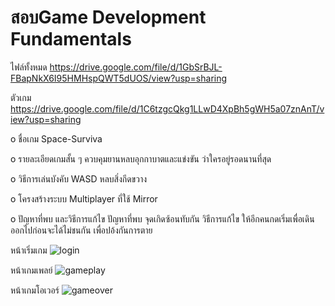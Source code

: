 # สอบGame Development Fundamentals
ไฟล์ทั้งหมด https://drive.google.com/file/d/1GbSrBJL-FBapNkX6I95HMHspQWT5dUOS/view?usp=sharing

ตัวเกม https://drive.google.com/file/d/1C6tzgcQkg1LLwD4XpBh5gWH5a07znAnT/view?usp=sharing


o ชื่อเกม Space-Surviva

o รายละเอียดเกมสั้น ๆ ควบคุมยานหลบอุกกาบาตและแข่งขัน ว่าใครอยู่รอดนานที่สุด

o วิธีการเล่นบังคับ WASD หลบสิ่งกีดขวาง

o โครงสร้างระบบ Multiplayer ที่ใช้ Mirror

o ปัญหาที่พบ และวิธีการแก้ไข ปัญหาที่พบ จุดเกิดซ้อนทับกัน วิธีการแก้ไข ให้อีกคนกดเริ่มเพื่อเดินออกไปก่อนจะได้ไม่ชนกัน เพื่อปอ้งกันการตาย

หน้าเริ่มเกม
![login](https://github.com/user-attachments/assets/f3947f7e-9b2c-44ff-b4b1-95b8ed5895ce)

หน้าเกมเพลย์
![gameplay](https://github.com/user-attachments/assets/149f9d8e-9427-44a9-8a74-214c605c2e1f)

หน้าเกมโอเวอร์
![gameover](https://github.com/user-attachments/assets/cc112bbd-1c0f-4aa5-a6d4-eb017328308e)
